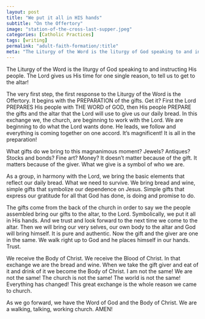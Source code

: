 ```yaml
---
layout: post
title: "We put it all in HIS hands"
subtitle: "On the Offertory"
image: "station-of-the-cross-last-supper.jpeg"
categories: [Catholic Practices]
tags: [writing]
permalink: "adult-faith-formation/:title"
meta: "The Liturgy of the Word is the liturgy of God speaking to and instructing His people. The Lord gives us His time for one single reason, to tell us to get to the altar!"
---
```

The Liturgy of the Word is the liturgy of God speaking to and instructing His people. The Lord gives us His time for one single reason, to tell us to get to the altar!
<!--more-->

The very first step, the first response to the Liturgy of the Word is the Offertory. It begins with the PREPARATION of the gifts. Get it? First the Lord PREPARES His people with THE WORD of GOD, then His people PREPARE the gifts and the altar that the Lord will use to give us our daily bread. In this exchange we, the church, are beginning to work with the Lord. We are beginning to do what the Lord wants done. He leads, we follow and everything is coming together on one accord. It’s magnificent! It is all in the preparation!

What gifts do we bring to this magnanimous moment? Jewels? Antiques? Stocks and bonds? Fine art? Money? It doesn’t matter because of the gift. It matters because of the giver. What we give is a symbol of who we are.

As a group, in harmony with the Lord, we bring the basic elements that reflect our daily bread. What we need to survive. We bring bread and wine, simple gifts that symbolize our dependence on Jesus. Simple gifts that express our gratitude for all that God has done, is doing and promise to do. 

The gifts come from the back of the church in order to say we the people assembled bring our gifts to the altar, to the Lord. Symbolically, we put it all in His hands. And we trust and look forward to the next time we come to the altar. Then we will bring our very selves, our own body to the altar and God will bring himself. It is pure and authentic. Now the gift and the giver are one in the same. We walk right up to God and he places himself in our hands. Trust. 

We receive the Body of Christ. We receive the Blood of Christ. In that exchange we are the bread and wine. When we take the gift giver and eat of it and drink of it we become the Body of Christ. I am not the same! We are not the same! The church is not the same! The world is not the same! Everything has changed! This great exchange is the whole reason we came to church.

As we go forward, we have the Word of God and the Body of Christ. We are a walking, talking, working church. AMEN!